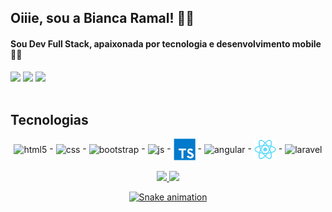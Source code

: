 <!-- img align="right" alt="bianca-pic" height="180" src="https://raw.githubusercontent.com/biancaramal/biancaramal/main/.github/workflows/bianca-avatar.png" -->

## Oiiie, sou a Bianca Ramal! 👩‍💻
#### Sou Dev Full Stack, apaixonada por tecnologia e desenvolvimento mobile 🤩🚀
<div style="display: inline_block">
  <a href="https://linkedin.com/in/bianca-ramal" target="_blank"><img src="https://img.shields.io/badge/-LinkedIn-%230077B5?style=for-the-badge&logo=linkedin&logoColor=white" target="_blank"></a> 
  <a href="https://instagram.com/bianca.ramal" target="_blank"><img src="https://img.shields.io/badge/-Instagram-%23E4405F?style=for-the-badge&logo=instagram&logoColor=white" target="_blank"></a>
  <a href="mailto:biancasramal@gmail.com"><img src="https://img.shields.io/badge/-Gmail-%23333?style=for-the-badge&logo=gmail&logoColor=white" target="_blank"></a>
</div><br>

##
## Tecnologias
<div align="center">
    <img align="center" alt="html5" src="https://icongr.am/devicon/html5-original.svg?size=35&color=currentColor" /> -
    <img align="center" alt="css" src="https://icongr.am/devicon/css3-original.svg?size=35&color=currentColor" /> -
    <img align="center" alt="bootstrap" src="https://icongr.am/devicon/bootstrap-plain.svg?size=35&&color=563d7c" /> -
    <img align="center" alt="js" src="https://icongr.am/devicon/javascript-original.svg?size=35&color=currentColor" /> -
    <img align="center" alt="ts" width="35" src="https://raw.githubusercontent.com/devicons/devicon/master/icons/typescript/typescript-plain.svg"> -
    <img align="center" alt="angular" src="https://icongr.am/devicon/angularjs-original.svg?size=35&color=currentColor" /> -
    <img align="center" alt="react" width="35" src="https://raw.githubusercontent.com/devicons/devicon/master/icons/react/react-original.svg"> -
    <img align="center" alt="laravel" src="https://icongr.am/devicon/laravel-plain.svg?size=35&&color=F05340" />
<!--   <img align="center" alt="html5" src="https://img.shields.io/badge/HTML5-E34F26?style=for-the-badge&logo=html5&logoColor=white" />
  <img align="center" alt="css" src="https://img.shields.io/badge/CSS3-1572B6?style=for-the-badge&logo=css3&logoColor=white" />
  <img align="center" alt="bootstrap" src="https://img.shields.io/badge/Bootstrap-563D7C?style=for-the-badge&logo=bootstrap&logoColor=white" />
  <img align="center" alt="js" src="https://img.shields.io/badge/JavaScript-F7DF1E?style=for-the-badge&logo=javascript&logoColor=black" />
  <img align="center" alt="ts" src="https://img.shields.io/badge/TypeScript-007ACC?style=for-the-badge&logo=typescript&logoColor=white" />
  <img align="center" alt="angular" src="https://img.shields.io/badge/Angular-DD0031?style=for-the-badge&logo=angular&logoColor=white" />
  <img align="center" alt="react-native" src="https://img.shields.io/badge/React_Native-20232A?style=for-the-badge&logo=react&logoColor=61DAFB" />
  <img align="center" alt="laravel" src="https://img.shields.io/badge/Laravel-FF2D20?style=for-the-badge&logo=laravel&logoColor=white" /> -->
</div><br>
 
<div align="center">
 <a href="https://github.com/biancaramal">
  <img height="160em" src="https://github-readme-stats.vercel.app/api?username=biancaramal&show_icons=true&theme=dracula&include_all_commits=true&count_private=true"/>
  <img height="160em" src="https://github-readme-stats.vercel.app/api/top-langs/?username=biancaramal&layout=compact&langs_count=7&theme=dracula"/>
   
  ![Snake animation](https://github.com/biancaramal/biancaramal/blob/output/github-contribution-grid-snake.svg)
 
</div>

